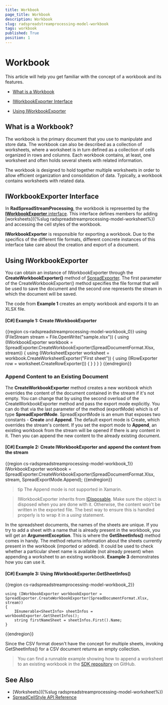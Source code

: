 ```yaml
---
title: Workbook
page_title: Workbook
description: Workbook
slug: radspreadstreamprocessing-model-workbook
tags: workbook
published: True
position: 1
---
```


# Workbook

This article will help you get familiar with the concept of a workbook and its features.

* [What is a Workbook](#what-is-a-workbook)

* [IWorkbookExporter Interface](#iworkbookexporter-interface)

* [Using IWorkbookExporter](#using-iworkbookexporter)


## What is a Workbook?

The workbook is the primary document that you use to manipulate and store data. The workbook can also be described as a collection of worksheets, where a worksheet is in turn defined as a collection of cells organized in rows and columns. Each workbook contains, at least, one worksheet and often holds several sheets with related information.

The workbook is designed to hold together multiple worksheets in order to allow efficient organization and consolidation of data. Typically, a workbook contains worksheets with related data. 


## IWorkbookExporter Interface

In **RadSpreadStreamProcessing**, the workbook is represented by the [**IWorkbookExporter** interface](https://docs.telerik.com/devtools/document-processing/api/Telerik.Documents.SpreadsheetStreaming.IWorkbookExporter.html). This interface defines members for adding [worksheets]({%slug radspreadstreamprocessing-model-worksheet%}) and accessing the cell styles of the workbook. 

**IWorkbookExporter** is responsible for exporting a workbook. Due to the specifics of the different file formats, different concrete instances of this interface take care about the creation and export of a document. 

## Using IWorkbookExporter

You can obtain an instance of IWorkbookExporter through the **CreateWorkbookExporter()** method of [SpreadExporter](https://docs.telerik.com/devtools/document-processing/api/Telerik.Documents.SpreadsheetStreaming.SpreadExporter.html). The first parameter of the CreateWorkbookExporter() method specifies the file format that will be used to save the document and the second one represents the stream in which the document will be saved. 

The code from **Example 1** creates an empty workbook and exports it to an XLSX file.

#### **[C#] Example 1: Create IWorkbookExporter**

{{region cs-radspreadstreamprocessing-model-workbook_0}}
	using (FileStream stream = File.OpenWrite("sample.xlsx"))
	{
	    using (IWorkbookExporter workbook = SpreadExporter.CreateWorkbookExporter(SpreadDocumentFormat.Xlsx, stream))
	    {
	        using (IWorksheetExporter worksheet = workbook.CreateWorksheetExporter("First sheet"))
	        {
	            using (IRowExporter row = worksheet.CreateRowExporter())
	            {
	            }
	        }
	    }
	}
{{endregion}}

### Append Content to an Existing Document 

The __CreateWorkbookExporter__ method creates a new workbook which overrides the content of the document contained in the stream if it's not empty. You can change that by using the second overload of the CreateWorkbookExporter method and pass the export mode explicitly. You can do that via the last parameter of the method (exportMode) which is of type __SpreadExportMode__. SpreadExportMode is an enum that exposes two constants - __Create__ and __Append__. The default export mode is Create, which overrides the stream's content. If you set the export mode to __Append__, an existing workbook from the stream will be opened if there is any content in it. Then you can append the new content to the already existing document.

#### **[C#] Example 2: Create IWorkbookExporter and append the content from the stream**

{{region cs-radspreadstreamprocessing-model-workbook_1}}
	IWorkbookExporter workbook = SpreadExporter.CreateWorkbookExporter(SpreadDocumentFormat.Xlsx, stream, SpreadExportMode.Append);
{{endregion}}

>tip The Аppend mode is not supported in Xamarin.

>IWorkbookExporter inherits from [IDisposable](https://msdn.microsoft.com/en-us/library/system.idisposable(v=vs.110).aspx). Make sure the object is disposed when you are done with it. Otherwise, the content won't be written in the exported file. The best way to ensure this is handled properly is to wrap it in a *using* statement.

In the spreadsheet documents, the names of the sheets are unique. If you try to add a sheet with a name that is already present in the workbook, you will get an **ArgumentException**. This is where the **GetSheetInfos()** method comes in handy. The method returns information about the sheets currently present in the workbook (imported or added). It could be used to check whether a particular sheet name is available (not already present) when appending a worksheet to an existing workbook. **Example 3** demonstrates how you can use it.

#### **[C#] Example 3: Using IWorkbookExporter.GetSheetInfos()**

{{region cs-radspreadstreamprocessing-model-workbook_2}}

	using (IWorkbookExporter workbookExporter = SpreadExporter.CreateWorkbookExporter(SpreadDocumentFormat.Xlsx, stream))
	{
	    IEnumerable<SheetInfo> sheetInfos = workbookExporter.GetSheetInfos();
	    string firstNameSheet = sheetInfos.First().Name;
	}
{{endregion}}

Since the CSV format doesn't have the concept for multiple sheets, invoking GetSheetInfos() for a CSV document returns an empty collection.

>You can find a runnable example showing how to append a worksheet to an existing workbook in the [SDK repository](https://github.com/telerik/document-processing-sdk/tree/master/SpreadStreamProcessing/AppendWorksheetToExistingWorkbook) on GitHub.

## See Also

* [Worksheets]({%slug radspreadstreamprocessing-model-worksheet%})
* [SpreadCellStyle API Reference](https://docs.telerik.com/devtools/document-processing/api/Telerik.Documents.SpreadsheetStreaming.SpreadCellStyle.html)

